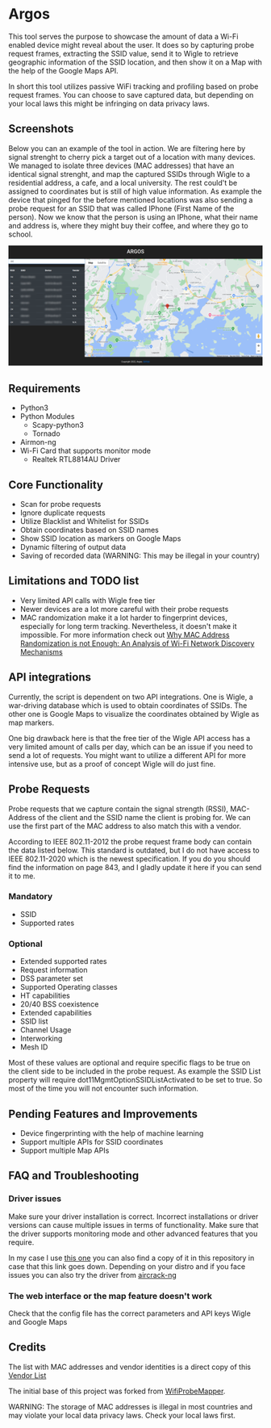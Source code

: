 # Argos

This tool serves the purpose to showcase the amount of data a Wi-Fi enabled device might reveal about the user. It does so by capturing probe request frames, extracting the SSID value, send it to Wigle to retrieve geographic information of the SSID location, and then show it on a Map with the help of the Google Maps API.

In short this tool utilizes passive WiFi tracking and profiling based on probe request frames. You can choose to save captured data, but depending on your local laws this might be infringing on data privacy laws.

## Screenshots

Below you can an example of the tool in action. We are filtering here by signal strenght to cherry pick a target out of a location with many devices. We managed to isolate three devices (MAC addresses) that have an identical signal strenght, and map the captured SSIDs through Wigle to a residential address, a cafe, and a local university. The rest could't be assigned to coordinates but is still of high value information. As example the device that pinged for the before mentioned locations was also sending a probe request for an SSID that was called IPhone (First Name of the person). Now we know that the person is using an IPhone, what their name and address is, where they might buy their coffee, and where they go to school.

![Web UI](https://github.com/mh37/Argos/blob/Development/Reports/Pictures/argos-webUI.png?raw=true)

## Requirements

- Python3
- Python Modules
  - Scapy-python3
  - Tornado
- Airmon-ng
- Wi-Fi Card that supports monitor mode
  - Realtek RTL8814AU Driver

## Core Functionality

- Scan for probe requests
- Ignore duplicate requests
- Utilize Blacklist and Whitelist for SSIDs
- Obtain coordinates based on SSID names
- Show SSID location as markers on Google Maps
- Dynamic filtering of output data
- Saving of recorded data (WARNING: This may be illegal in your country)

## Limitations and TODO list

- Very limited API calls with Wigle free tier
- Newer devices are a lot more careful with their probe requests
- MAC randomization make it a lot harder to fingerprint devices, especially for long term tracking. Nevertheless, it doesn't make it impossible. For more information check out [Why MAC Address Randomization is not Enough:
  An Analysis of Wi-Fi Network Discovery Mechanisms](https://papers.mathyvanhoef.com/asiaccs2016.pdfhttps:/)

## API integrations

Currently, the script is dependent on two API integrations. One is Wigle, a war-driving database which is used to obtain coordinates of SSIDs. The other one is Google Maps to visualize the coordinates obtained by Wigle as map markers.

One big drawback here is that the free tier of the Wigle API access has a very limited amount of calls per day, which can be an issue if you need to send a lot of requests. You might want to utilize a different API for more intensive use, but as a proof of concept Wigle will do just fine.

## Probe Requests

Probe requests that we capture contain the signal strength (RSSI), MAC-Address of the client and the SSID name the client is probing for. We can use the first part of the MAC address to also match this with a vendor.

According to IEEE 802.11-2012 the probe request frame body can contain the data listed below. This standard is outdated, but I do not have access to IEEE 802.11-2020 which is the newest specification. If you do you should find the information on page 843, and I gladly update it here if you can send it to me. 

### Mandatory
- SSID
- Supported rates
### Optional
- Extended supported rates 
- Request information
- DSS parameter set
- Supported Operating classes
- HT capabilities
- 20/40 BSS coexistence
- Extended capabilities
- SSID list 
- Channel Usage
- Interworking
- Mesh ID

Most of these values are optional and require specific flags to be true on the client side to be included in the probe request. As example the SSID List property will require dot11MgmtOptionSSIDListActivated to be set to true. So most of the time you will not encounter such information.

## Pending Features and Improvements
- Device fingerprinting with the help of machine learning
- Support multiple APIs for SSID coordinates 
- Support multiple Map APIs
## FAQ and Troubleshooting

### Driver issues

Make sure your driver installation is correct. Incorrect installations or driver versions can cause multiple issues in terms of functionality. Make sure that the driver supports monitoring mode and other advanced features that you require.

In my case I use [this one](https://gitlab.com/kalilinux/packages/realtek-rtl8814au-dkms) you can also find a copy of it in this repository in case that this link goes down. Depending on your distro and if you face issues you can also try the driver from [aircrack-ng](https://github.com/aircrack-ng/rtl8812au)

### The web interface or the map feature doesn't work

Check that the config file has the correct parameters and API keys Wigle and Google Maps

## Credits

The list with MAC addresses and vendor identities is a direct copy of this [Vendor List](https://gist.github.com/aallan/b4bb86db86079509e6159810ae9bd3e4)

The initial base of this project was forked from [WifiProbeMapper](https://github.com/smythtech/WifiProbeMapperhttps:/).

WARNING: The storage of MAC addresses is illegal in most countries and may violate your local data privacy laws. Check your local laws first.
